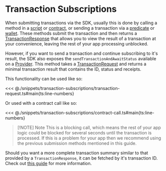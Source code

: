 # Transaction Subscriptions

When submitting transactions via the SDK, usually this is done by calling a method in a [script](../scripts/running-scripts.md) or [contract](../contracts/methods.md#call), or sending a transaction via a [predicate](../predicates/methods.md#sendtransaction) or [wallet](../wallets/index.md). These methods submit the transaction and then returns a [TransactionResponse](./transaction-response.md) that allows you to view the result of a transaction at your convenience, leaving the rest of your app processing unblocked.

However, if you want to send a transaction and continue subscribing to it's result, the SDK also exposes the `sendTransactionAndAwaitStatus` available on a [Provider](../provider/index.md). This method takes a [TransactionRequest](./transaction-request.md) and returns a minimal transaction result that contains the ID, status and receipts.

This functionality can be used like so:

<<< @./snippets/transaction-subscriptions/transaction-request.ts#main{ts:line-numbers}

Or used with a contract call like so:

<<< @./snippets/transaction-subscriptions/contract-call.ts#main{ts:line-numbers}

> [!NOTE] Note
> This is a blocking call, which means the rest of your app logic could be blocked for several seconds until the transaction is processed. If this is a problem for your app then we recommend using the previous submission methods mentioned in this guide.

Should you want a more complete transaction summary similar to that provided by a `TransactionResponse`, it can be fetched by it's transaction ID. Check out [this guide](./transaction-response.md) for more information.
